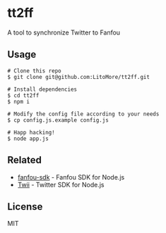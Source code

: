 # tt2ff

A tool to synchronize Twitter to Fanfou

## Usage

```shell
# Clone this repo
$ git clone git@github.com:LitoMore/tt2ff.git

# Install dependencies
$ cd tt2ff
$ npm i

# Modify the config file according to your needs
$ cp config.js.example config.js

# Happ hacking!
$ node app.js
```

## Related

- [fanfou-sdk](https://github.com/fanfoujs/fanfou-sdk-node) - Fanfou SDK for Node.js
- [Twii](https://github.com/LitoMore/) - Twitter SDK for Node.js

## License

MIT
